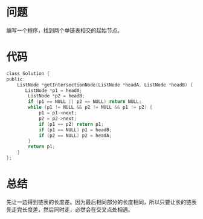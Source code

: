 # 问题 #
编写一个程序，找到两个单链表相交的起始节点。
# 代码 #
```C
class Solution {
public:
    ListNode *getIntersectionNode(ListNode *headA, ListNode *headB) {
       ListNode *p1 = headA;
        ListNode *p2 = headB;           
        if (p1 == NULL || p2 == NULL) return NULL; 
        while (p1 != NULL && p2 != NULL && p1 != p2) {
            p1 = p1->next;
            p2 = p2->next;
            if (p1 == p2) return p1;
            if (p1 == NULL) p1 = headB;
            if (p2 == NULL) p2 = headA;
        }
        return p1;  
    }
};
```
# 总结 #
先让一边得到链表的长度差。因为最后相同部分的长度相同，所以只要让长的链表先走完长度差，然后同时走，必然会在交叉点处相遇。